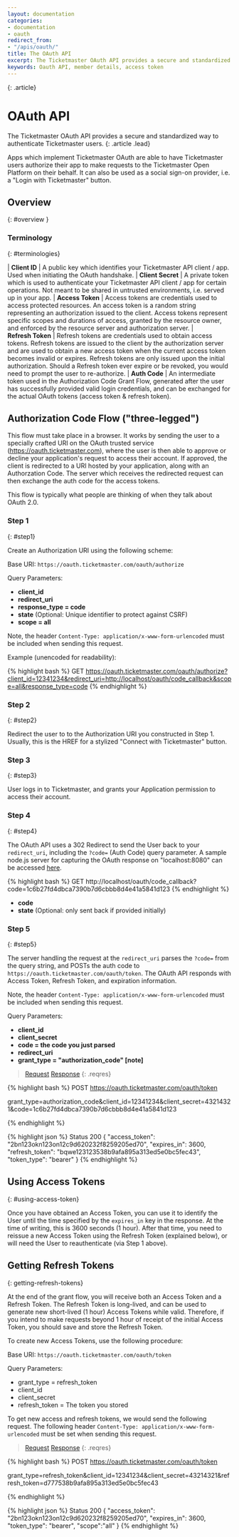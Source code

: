 ```yaml
---
layout: documentation
categories:
- documentation
- oauth
redirect_from:
- "/apis/oauth/"
title: The OAuth API
excerpt: The Ticketmaster OAuth API provides a secure and standardized way to authenticate Ticketmaster users.
keywords: Oauth API, member details, access token
---
```


{: .article}
# OAuth API

The Ticketmaster OAuth API provides a secure and standardized way to authenticate Ticketmaster users.
{: .article .lead}

Apps which implement Ticketmaster OAuth are able to have Ticketmaster users authorize their app to make requests to the Ticketmaster Open Platform on their behalf.  It can also be used as a social sign-on provider, i.e. a "Login with Ticketmaster" button.

## Overview
{: #overview }

### Terminology
{: #terminologies}

| __Client&nbsp;ID__ | A public key which identifies your Ticketmaster API client / app.  Used when initiating the OAuth handshake.
| __Client&nbsp;Secret__ | A private token which is used to authenticate your Ticketmaster API client / app for certain operations.  Not meant to be shared in untrusted environments, i.e. served up in your app.
| __Access&nbsp;Token__ | Access tokens are credentials used to access protected resources. An access token is a random string representing an authorization issued to the client. Access tokens represent specific scopes and durations of access, granted by the resource owner, and enforced by the resource server and authorization server.
| __Refresh&nbsp;Token__ | Refresh tokens are credentials used to obtain access tokens. Refresh tokens are issued to the client by the authorization server and are used to obtain a new access token when the current access token becomes invalid or expires.  Refresh tokens are only issued upon the initial authorization.  Should a Refresh token ever expire or be revoked, you would need to prompt the user to re-authorize.
| __Auth&nbsp;Code__ | An intermediate token used in the Authorization Code Grant Flow, generated after the user has successfully provided valid login credentials, and can be exchanged for the actual OAuth tokens (access token & refresh token).

## Authorization Code Flow ("three-legged")

This flow must take place in a browser. It works by sending the user to a specially crafted URI on the OAuth trusted service (https://oauth.ticketmaster.com), where the user is then able to approve or decline your application's request to access their account.  If approved, the client is redirected to a URI hosted by your application, along with an Authorzation Code. The server which receives the redirected request can then exchange the auth code for the access tokens.

This flow is typically what people are thinking of when they talk about OAuth 2.0.

### Step 1
{: #step1}

Create an Authorization URI using the following scheme:

Base URI: `https://oauth.ticketmaster.com/oauth/authorize`

Query Parameters:

 + **client_id**
 + **redirect_uri**
 + **response_type = code**
 + **state** (Optional: Unique identifier to protect against CSRF)
 + **scope = all**

Note, the header `Content-Type: application/x-www-form-urlencoded` must be included when sending this request.

Example (unencoded for readability):

{% highlight bash %}
GET https://oauth.ticketmaster.com/oauth/authorize?client_id=12341234&redirect_uri=http://localhost/oauth/code_callback&scope=all&response_type=code
{% endhighlight %}

### Step 2
{: #step2}

Redirect the user to to the Authorization URI you constructed in Step 1.  Usually, this is the HREF for a stylized "Connect with Ticketmaster" button.

### Step 3
{: #step3}

User logs in to Ticketmaster, and grants your Application permission to access their account.

### Step 4
{: #step4}

The OAuth API uses a 302 Redirect to send the User back to your `redirect_uri`, including the `?code=` (Auth Code) query parameter. A sample node.js server for capturing the OAuth response on "localhost:8080" can be accessed [here](https://gist.github.com/romil93/e0eded76310fb3bde67359b44e08e682).

{% highlight bash %}
GET http://localhost/oauth/code_callback?code=1c6b27fd4dbca7390b7d6cbbb8d4e41a5841d123
{% endhighlight %}

+ **code**
+ **state** (Optional: only sent back if provided initially)

### Step 5
{: #step5}

The server handling the request at the `redirect_uri` parses the `?code=` from the query string, and POSTs the auth code to `https://oauth.ticketmaster.com/oauth/token`.  The OAuth API responds with Access Token, Refresh Token, and expiration information.

Note, the header `Content-Type: application/x-www-form-urlencoded` must be included when sending this request.

Query Parameters:

+ **client_id**
+ **client_secret**
+ **code = the code you just parsed**
+ **redirect_uri**
+ **grant_type = "authorization_code" [note]**

>[Request](#req)
>[Response](#res)
{: .reqres}

{% highlight bash %}
POST https://oauth.ticketmaster.com/oauth/token

grant_type=authorization_code&client_id=12341234&client_secret=43214321&code=1c6b27fd4dbca7390b7d6cbbb8d4e41a5841d123

{% endhighlight %}

{% highlight json %}
Status 200
{
    "access_token": "2bn123okn123on12c9d620232f8259205ed70",
    "expires_in": 3600,
    "refresh_token": "bqwe123123538b9afa895a313ed5e0bc5fec43",
    "token_type": "bearer"
}
{% endhighlight %}

## Using Access Tokens
{: #using-access-token}

Once you have obtained an Access Token, you can use it to identify the User until the time specified by the `expires_in` key in the response. At the time of writing, this is 3600 seconds (1 hour). After that time, you need to reissue a new Access Token using the Refresh Token (explained below), or will need the User to reauthenticate (via Step 1 above).

## Getting Refresh Tokens
{: getting-refresh-tokens}

At the end of the grant flow, you will receive both an Access Token and a Refresh Token. The Refresh Token is long-lived, and can be used to generate new short-lived (1 hour) Access Tokens while valid. Therefore, if you intend to make requests beyond 1 hour of receipt of the initial Access Token, you should save and store the Refresh Token.

To create new Access Tokens, use the following procedure:

Base URI: `https://oauth.ticketmaster.com/oauth/token`

Query Parameters:

+ grant_type = refresh_token
+ client_id
+ client_secret
+ refresh_token = The token you stored

To get new access and refresh tokens, we would send the following request. The following header `Content-Type: application/x-www-form-urlencoded`  must be set when sending this request.

>[Request](#req)
>[Response](#res)
{: .reqres}

{% highlight bash %}
POST https://oauth.ticketmaster.com/oauth/token

grant_type=refresh_token&client_id=12341234&client_secret=43214321&refresh_token=d777538b9afa895a313ed5e0bc5fec43

{% endhighlight %}

{% highlight json %}
Status 200
{
    "access_token": "2bn123okn123on12c9d620232f8259205ed70",
    "expires_in": 3600,
    "token_type": "bearer",
    "scope":"all"
}
{% endhighlight %}
